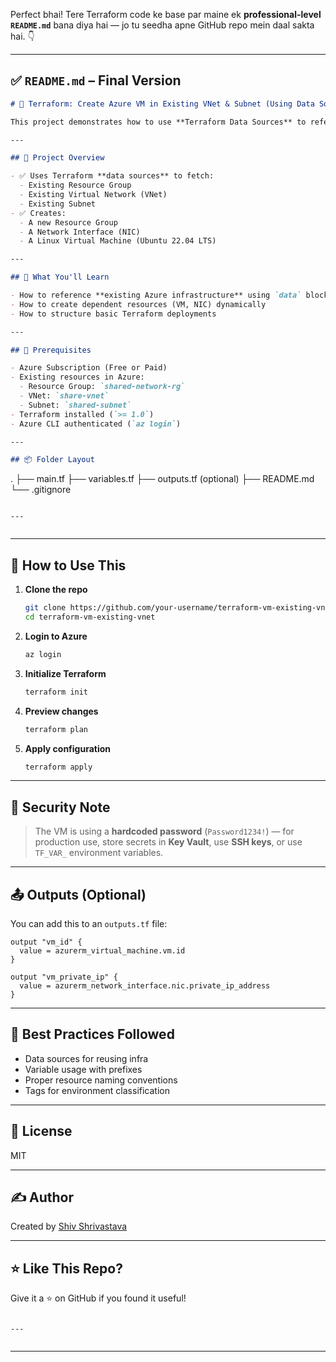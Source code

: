Perfect bhai! Tere Terraform code ke base par maine ek **professional-level `README.md`** bana diya hai — jo tu seedha apne GitHub repo mein daal sakta hai. 👇

---

## ✅ `README.md` – Final Version

```markdown
# 🚀 Terraform: Create Azure VM in Existing VNet & Subnet (Using Data Sources)

This project demonstrates how to use **Terraform Data Sources** to reference an **existing Azure Resource Group, Virtual Network, and Subnet**, and create a new **Linux Virtual Machine (Ubuntu)** in that subnet.

---

## 📁 Project Overview

- ✅ Uses Terraform **data sources** to fetch:
  - Existing Resource Group
  - Existing Virtual Network (VNet)
  - Existing Subnet
- ✅ Creates:
  - A new Resource Group
  - A Network Interface (NIC)
  - A Linux Virtual Machine (Ubuntu 22.04 LTS)

---

## 🧠 What You'll Learn

- How to reference **existing Azure infrastructure** using `data` blocks
- How to create dependent resources (VM, NIC) dynamically
- How to structure basic Terraform deployments

---

## 🔧 Prerequisites

- Azure Subscription (Free or Paid)
- Existing resources in Azure:
  - Resource Group: `shared-network-rg`
  - VNet: `share-vnet`
  - Subnet: `shared-subnet`
- Terraform installed (`>= 1.0`)
- Azure CLI authenticated (`az login`)

---

## 📦 Folder Layout

```

.
├── main.tf
├── variables.tf
├── outputs.tf (optional)
├── README.md
└── .gitignore

````

---


````

---

## 🚀 How to Use This

1. **Clone the repo**

   ```bash
   git clone https://github.com/your-username/terraform-vm-existing-vnet.git
   cd terraform-vm-existing-vnet
   ```

2. **Login to Azure**

   ```bash
   az login
   ```

3. **Initialize Terraform**

   ```bash
   terraform init
   ```

4. **Preview changes**

   ```bash
   terraform plan
   ```

5. **Apply configuration**

   ```bash
   terraform apply
   ```

---

## 🔐 Security Note

> The VM is using a **hardcoded password** (`Password1234!`) — for production use, store secrets in **Key Vault**, use **SSH keys**, or use `TF_VAR_` environment variables.

---

## 📤 Outputs (Optional)

You can add this to an `outputs.tf` file:

```hcl
output "vm_id" {
  value = azurerm_virtual_machine.vm.id
}

output "vm_private_ip" {
  value = azurerm_network_interface.nic.private_ip_address
}
```

---

## 📌 Best Practices Followed

* Data sources for reusing infra
* Variable usage with prefixes
* Proper resource naming conventions
* Tags for environment classification

---

## 📄 License

MIT

---

## ✍️ Author

Created by [Shiv Shrivastava](https://github.com/ShivShrivastava)

---

## ⭐ Like This Repo?

Give it a ⭐ on GitHub if you found it useful!

````

---


````

---


